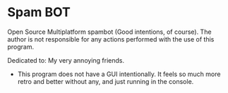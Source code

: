 # Spam BOT
Open Source Multiplatform spambot (Good intentions, of course).
The author is not responsible for any actions performed with the use of this program.

Dedicated to:
My very annoying friends.

- This program does not have a GUI intentionally. It feels so much more retro and better without any, and just running in the console. 
